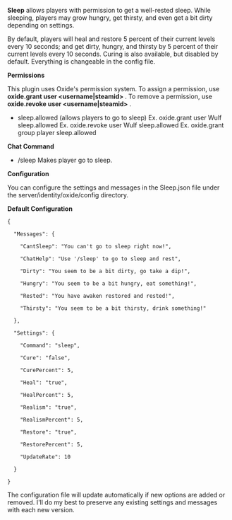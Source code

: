 **Sleep**  allows players with permission to get a well-rested sleep. While sleeping, players may grow hungry, get thirsty, and even get a bit dirty depending on settings.


By default, players will heal and restore 5 percent of their current levels every 10 seconds; and get dirty, hungry, and thirsty by 5 percent of their current levels every 10 seconds. Curing is also available, but disabled by default. Everything is changeable in the config file.

**Permissions** 

This plugin uses Oxide's permission system. To assign a permission, use **oxide.grant user <username|steamid> <permission>** . To remove a permission, use **oxide.revoke user <username|steamid> <permission>** .


* sleep.allowed (allows players to go to sleep)
Ex. oxide.grant user Wulf sleep.allowed
Ex. oxide.revoke user Wulf sleep.allowed
Ex. oxide.grant group player sleep.allowed

**Chat Command** 


* /sleep
Makes player go to sleep.

**Configuration** 

You can configure the settings and messages in the Sleep.json file under the server/identity/oxide/config directory.

**Default Configuration** 

````
{

  "Messages": {

    "CantSleep": "You can't go to sleep right now!",

    "ChatHelp": "Use '/sleep' to go to sleep and rest",

    "Dirty": "You seem to be a bit dirty, go take a dip!",

    "Hungry": "You seem to be a bit hungry, eat something!",

    "Rested": "You have awaken restored and rested!",

    "Thirsty": "You seem to be a bit thirsty, drink something!"

  },

  "Settings": {

    "Command": "sleep",

    "Cure": "false",

    "CurePercent": 5,

    "Heal": "true",

    "HealPercent": 5,

    "Realism": "true",

    "RealismPercent": 5,

    "Restore": "true",

    "RestorePercent": 5,

    "UpdateRate": 10

  }

}
````

The configuration file will update automatically if new options are added or removed. I'll do my best to preserve any existing settings and messages with each new version.